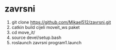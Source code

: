 # zavrsni
1) git clone https://github.com/Mikael512/zavrsni.git
2) catkin build cijeli moveit_ws paket
3) cd move_it/
4) source devel/setup.bash
5) roslaunch zavrsni program1.launch


